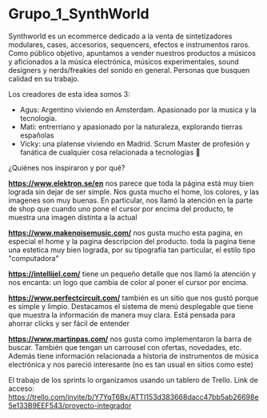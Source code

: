 # Grupo_1_SynthWorld
Synthworld es un ecommerce dedicado a la venta de sintetizadores modulares, cases, accesorios, sequencers, efectos e instrumentos raros.
Como público objetivo, apuntamos a vender nuestros productos a músicos y aficionados a la música electrónica, músicos experimentales, sound designers y nerds/freakies del sonido en general. Personas que busquen calidad en su trabajo.

Los creadores de esta idea somos 3:
- Agus: Argentino viviendo en Amsterdam. Apasionado por la musica y la tecnologia.
- Mati: entrerriano y apasionado por la naturaleza, explorando tierras españolas
- Vicky: una platense viviendo en Madrid. Scrum Master de profesión y fanática de cualquier cosa relacionada a tecnologías 🧐

¿Quiénes nos inspiraron y por qué?

**https://www.elektron.se/en** nos parece que toda la página está muy bien lograda sin dejar de ser simple. Nos gusta mucho el home, los colores, y las imagenes son muy buenas. En particular, nos llamó la atención en la parte de shop que cuando uno pone el cursor por encima del producto, te muestra una imagen distinta a la actual 

**https://www.makenoisemusic.com/** nos gusta mucho esta pagina, en especial el home y la pagina descripcion del producto. toda la pagina tiene una estetica muy bien lograda, por su tipografía tan particular, el estilo tipo "computadora"

**https://intellijel.com/** tiene un pequeño detalle que nos llamó la atención y nos encanta: un logo que cambia de color al poner el cursor por encima. 

**https://www.perfectcircuit.com/** también es un sitio que nos gustó porque es simple y limpio. Destacamos el sistema de menú desplegable que tiene que muestra la información de manera muy clara. Está pensada para ahorrar clicks y ser fácil de entender

**https://www.martinpas.com/** nos gusta como implementaron la barra de buscar. También que tengan un carrousel con ofertas, novedades, etc. Además tiene información relacionada a historia de instrumentos de música electrónica y nos pareció interesante (no es tan usual en sitios como este) 



El trabajo de los sprints lo organizamos usando un tablero de Trello. Link de acceso: https://trello.com/invite/b/Y7YqT6Bx/ATTI153d383668dacc47bb5ab26698e5e133B9EEF543/proyecto-integrador
